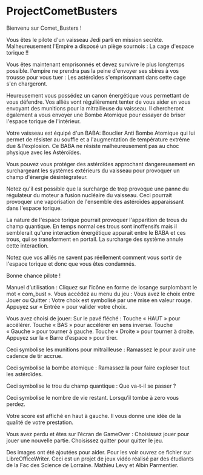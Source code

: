 ﻿# ProjectCometBusters

Bienvenu sur Comet_Busters !  

Vous êtes le pilote d'un vaisseau Jedi parti en mission secrète.
Malheureusement l'Empire a disposé un piège sournois : 
La cage d'espace torique !!

Vous êtes maintenant emprisonnés et devez survivre le plus longtemps possible.
l'empire ne prendra pas la peine d'envoyer ses sbires à vos trousse pour vous tuer :
Les astéroïdes s'emprisonnant dans cette cage s'en chargeront.

Heureusement vous possédez un canon énergétique vous permettant
de vous défendre.
Vos alliés vont régulièrement tenter de vous aider en vous envoyant des munitions pour la mitrailleuse du vaisseau.
Il chercheront également a vous envoyer une Bombe Atomique pour essayer de briser l'espace torique de l'intérieur.

Votre vaisseau est équipé d'un BABA: Bouclier Anti Bombe Atomique qui lui permet de résister au souffle et a l'augmentation de température extrême due & l'explosion.
Ce BABA ne résiste malheureusement pas au choc physique 
avec les Astéroïdes.

Vous pouvez vous protéger des astéroïdes approchant
dangereusement en surchargeant les systèmes extérieurs du vaisseau pour provoquer un champ d'énergie désintégrateur. 

Notez qu'il est possible que la surcharge de trop provoque 
une panne du régulateur du moteur a fusion nucléaire du vaisseau.
Ceci pourrait provoquer une vaporisation de l'ensemble des
astéroïdes apparaissant dans l'espace torique.

La nature de l'espace torique pourrait provoquer l'apparition de trous du champ quantique. En temps normal ces trous sont 
inoffensifs mais il semblerait qu'une interaction énergétique apparait entre le BABA et ces trous, qui se transforment en portail.
La surcharge des système annule cette interaction.

Notez que vos alliés ne savent pas réellement comment vous sortir de l'espace torique et donc que vous êtes condamnés.

Bonne chance pilote !


Manuel d’utilisation :
Cliquez sur l’icône en forme de losange surplombant le mot « com_bust ».
Vous accédez au menu du jeu :
Vous avez le choix entre Jouer ou Quitter :
Votre choix est symbolisé par une mise en valeur rouge.
Appuyez sur « Entrée » pour valider votre choix.

Vous avez choisi de jouer:
Sur le pavé fléché :
Touche « HAUT » pour accélérer.
Touche « BAS » pour accélérer en sens inverse.
Touche « Gauche » pour tourner à gauche.
Touche « Droite » pour tourner à droite.
Appuyez sur la « Barre d’espace » pour tirer.



Ceci symbolise les munitions pour mitrailleuse :
	Ramassez le pour avoir une cadence de tir accrue.


Ceci symbolise la bombe atomique :
	Ramassez la pour faire exploser tout les astéroïdes.


Ceci symbolise le trou du champ quantique :
	Que va-t-il se passer ?



Ceci symbolise le nombre de vie restant.
	Lorsqu’il tombe à zero vous perdez.

Votre score est affiché en haut à gauche.
Il vous donne une idée de la qualité de votre prestation.

Vous avez perdu et êtes sur l’écran de GameOver :
Choisissez jouer pour jouer une nouvelle partie.
Choisissez quitter pour quitter le jeu.





Des images ont été ajoutées pour aider. Pour les voir ouvrez ce fichier sur LibreOfficeWriter.
Ceci est un projet de jeux vidéo réalisé par
des étudiants de la Fac des Science de Lorraine.
Mathieu Levy et Albin Parmentier.
